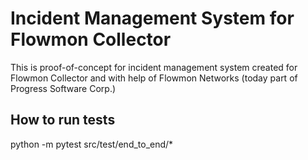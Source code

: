 # Incident Management System for Flowmon Collector
This is proof-of-concept for incident management system created for Flowmon Collector and with help of Flowmon Networks (today part of Progress Software Corp.)


## How to run tests
python -m pytest src/test/end_to_end/*